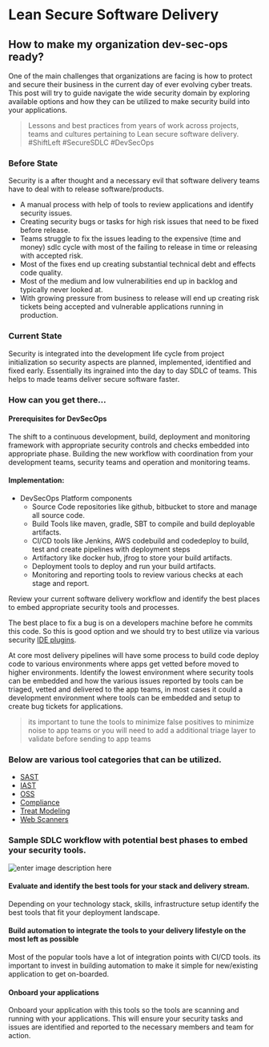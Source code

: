 
# Lean Secure Software Delivery 
## How to make my organization dev-sec-ops ready?
One of the main challenges that organizations are facing is how to protect and secure their business in the current day of ever evolving cyber treats. This post will try to guide navigate the wide security domain by exploring available options and how they can be utilized to make security build into your applications. 
> Lessons and best practices from years of work across  projects, teams and cultures pertaining to Lean secure software delivery.
#ShiftLeft #SecureSDLC #DevSecOps
 
### Before State
Security is a after thought and a necessary evil that software delivery teams have to deal with to release software/products.
- A manual process with help of tools to review applications and identify security issues.
- Creating security bugs or tasks for high risk issues that need to be fixed before release.
- Teams struggle to fix the issues leading to the expensive (time and money) sdlc cycle with most of the failing to release in time or releasing with accepted risk.
- Most of the fixes end up creating substantial technical debt and effects code quality.
- Most of the medium and low vulnerabilities end up in backlog and typically never looked at.
- With growing pressure from business to release will end up creating risk tickets being accepted and vulnerable applications running in production.

###  Current State 

Security is integrated into the development life cycle from project initialization so security aspects are planned, implemented, identified and fixed early.  Essentially its ingrained into the day to day SDLC of teams.  This helps to made teams deliver secure software faster.


### How can you get there...
#### Prerequisites for DevSecOps
The shift to a continuous development, build, deployment and monitoring framework with appropriate security controls and checks embedded into appropriate phase. Building the new workflow with coordination from your development teams,  security teams and operation and monitoring teams.

#### Implementation:

 - DevSecOps Platform components
	 - Source Code repositories like github, bitbucket to store and manage all source code.
	 - Build Tools like maven, gradle, SBT to compile and build deployable artifacts.
	 - CI/CD tools like Jenkins, AWS codebuild and codedeploy to build, test and create pipelines with deployment steps
	 - Artifactory like docker hub, jfrog to store your build artifacts.
	 - Deployment tools to deploy and run your build artifacts.
	 - Monitoring and reporting tools to review various checks at each stage and report.



Review your current software delivery workflow and identify the best places to embed appropriate security tools and processes.
 
 The best place to fix a bug is on a developers  machine before he commits this code. So this is good option and we should try to best utilize via various security [IDE plugins](https://ayalamanchili.github.io/secure-code-ide-plugins.html).
 
At core most delivery pipelines will have some process to build code deploy code to various environments where apps get vetted before moved to higher environments. Identify the lowest environment where security tools can be embedded and how the various issues reported by tools can be  triaged, vetted and delivered to the app teams, in most cases it could a development environment where tools can be embedded and setup to create bug tickets for applications. 
 > its important to tune the tools to minimize false positives to minimize noise to app teams  or you will need to add a additional triage layer to validate before sending to app teams
### Below are various tool categories that can be utilized.
 - [SAST](https://ayalamanchili.github.io/sast.html)
-  [IAST](https://ayalamanchili.github.io/iast.html)
-  [OSS](https://ayalamanchili.github.io/oss-security.html)
- [Compliance](https://ayalamanchili.github.io/compliance-tools.html)
- [Treat Modeling](https://ayalamanchili.github.io/treat-moedling.html)
- [Web Scanners](https://ayalamanchili.github.io/web-scanners.html)
### Sample SDLC workflow with potential best phases to embed your security tools.


![enter image description here](https://docs.google.com/drawings/d/e/2PACX-1vSZPaBFhSQrnUSqV8uiEOB2HVmzsO1p9Gc-7DFoNNGgmfcxA1JxReHFIlwd7dkhZi2bJ-iRsD3P9iJ0/pub?w=960&h=720)

#### Evaluate and identify the best tools for your stack and delivery stream. 
Depending on your technology stack, skills, infrastructure setup identify the best tools that fit your deployment landscape.

#### Build automation to integrate the tools to your delivery lifestyle on the most left as possible
Most of the popular tools have a lot of integration points with CI/CD tools. its important to invest in building automation to make it simple for new/existing application to get on-boarded.

#### Onboard your applications
Onboard your application with this tools so the tools are scanning and running with your applications. This will ensure your security tasks and issues are identified and reported to the necessary members and team for action.
